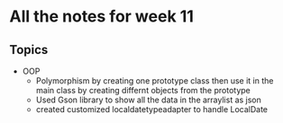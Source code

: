 # All the notes for week 11
## Topics
* OOP
  * Polymorphism by creating one prototype class then use it in the main class by creating differnt objects from the prototype
  * Used Gson library to show all the data in the arraylist as json
  * created customized localdatetypeadapter to handle LocalDate